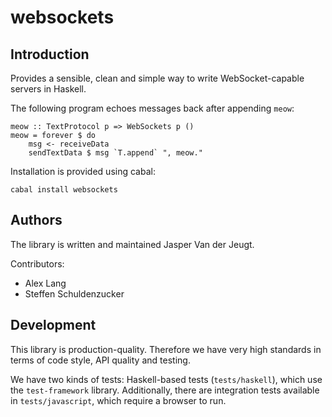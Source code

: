websockets
==========

Introduction
------------

Provides a sensible, clean and simple way to write WebSocket-capable servers in
Haskell.

The following program echoes messages back after appending `meow`:

    meow :: TextProtocol p => WebSockets p ()
    meow = forever $ do
        msg <- receiveData
        sendTextData $ msg `T.append` ", meow."

Installation is provided using cabal:

    cabal install websockets

Authors
-------

The library is written and maintained Jasper Van der Jeugt.

Contributors:

- Alex Lang
- Steffen Schuldenzucker

Development
-----------

This library is production-quality. Therefore we have very high standards in
terms of code style, API quality and testing.

We have two kinds of tests: Haskell-based tests (`tests/haskell`), which use the
`test-framework` library. Additionally, there are integration tests available
in `tests/javascript`, which require a browser to run.
